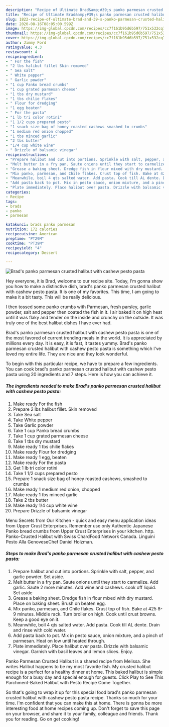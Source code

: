 ```yaml
---
description: "Recipe of Ultimate Brad&amp;#39;s panko parmesan crusted halibut with cashew pesto pasta"
title: "Recipe of Ultimate Brad&amp;#39;s panko parmesan crusted halibut with cashew pesto pasta"
slug: 1822-recipe-of-ultimate-brad-and-39-s-panko-parmesan-crusted-halibut-with-cashew-pesto-pasta
date: 2020-08-16T08:05:00.599Z
image: https://img-global.cpcdn.com/recipes/cc7f161b95d6b597/751x532cq70/brads-panko-parmesan-crusted-halibut-with-cashew-pesto-pasta-recipe-main-photo.jpg
thumbnail: https://img-global.cpcdn.com/recipes/cc7f161b95d6b597/751x532cq70/brads-panko-parmesan-crusted-halibut-with-cashew-pesto-pasta-recipe-main-photo.jpg
cover: https://img-global.cpcdn.com/recipes/cc7f161b95d6b597/751x532cq70/brads-panko-parmesan-crusted-halibut-with-cashew-pesto-pasta-recipe-main-photo.jpg
author: Jimmy Ford
ratingvalue: 4.3
reviewcount: 4
recipeingredient:
- " For the fish"
- "2 lbs halibut fillet Skin removed"
- " Sea salt"
- " White pepper"
- " Garlic powder"
- "1 cup Panko bread crumbs"
- "1 cup grated parmesan cheese"
- "1 tbs dry mustard"
- "1 tbs chilie flakes"
- " Flour for dredging"
- "1 egg beaten"
- " For the pasta"
- "1 lb tri color rotini"
- "1 1/2 cups prepared pesto"
- "1 snack size bag of honey roasted cashews smashed to crumbs"
- "1 medium red onion chopped"
- "1 tbs minced garlic"
- "2 tbs butter"
- "1/4 cup white wine"
- " Drizzle of balsamic vinegar"
recipeinstructions:
- "Prepare halibut and cut into portions. Sprinkle with salt, pepper, and garlic powder. Set aside."
- "Melt butter in a fry pan. Saute onions until they start to carmelize. Add garlic. Saute 2 more minutes. Add wine and cashews. cook off liquid. Set aside"
- "Grease a baking sheet. Dredge fish in flour mixed with dry mustard. Place on baking sheet. Brush on beaten egg."
- "Mix panko, parmesan, and Chile flakes. Crust top of fish. Bake at 425 8-9 minutes. Middle rack. Turn broiler on high. Cook until crust browns. Keep a good eye on it."
- "Meanwhile, boil 4 qts salted water. Add pasta. Cook till AL dente. Drain and rinse with cold water."
- "Add pasta back to pot. Mix in pesto sauce, onion mixture, and a pinch of parmesan. Heat on low until heated through."
- "Plate immediately. Place halibut over pasta. Drizzle with balsamic vinegar. Garnish with basil leaves and lemon slices. Enjoy."
categories:
- Recipe
tags:
- brads
- panko
- parmesan

katakunci: brads panko parmesan 
nutrition: 172 calories
recipecuisine: American
preptime: "PT29M"
cooktime: "PT39M"
recipeyield: "4"
recipecategory: Dessert

---
```



![Brad&#39;s panko parmesan crusted halibut with cashew pesto pasta](https://img-global.cpcdn.com/recipes/cc7f161b95d6b597/751x532cq70/brads-panko-parmesan-crusted-halibut-with-cashew-pesto-pasta-recipe-main-photo.jpg)

Hey everyone, it is Brad, welcome to our recipe site. Today, I'm gonna show you how to make a distinctive dish, brad&#39;s panko parmesan crusted halibut with cashew pesto pasta. It is one of my favorites. This time, I am going to make it a bit tasty. This will be really delicious.

I then tossed some panko crumbs with Parmesan, fresh parsley, garlic powder, salt and pepper then coated the fish in it. I air baked it on high heat until it was flaky and tender on the inside and crunchy on the outside. It was truly one of the best halibut dishes I have ever had.

Brad&#39;s panko parmesan crusted halibut with cashew pesto pasta is one of the most favored of current trending meals in the world. It is appreciated by millions every day. It is easy, it is fast, it tastes yummy. Brad&#39;s panko parmesan crusted halibut with cashew pesto pasta is something which I've loved my entire life. They are nice and they look wonderful.


To begin with this particular recipe, we have to prepare a few ingredients. You can cook brad&#39;s panko parmesan crusted halibut with cashew pesto pasta using 20 ingredients and 7 steps. Here is how you can achieve it.

<!--inarticleads1-->

##### The ingredients needed to make Brad&#39;s panko parmesan crusted halibut with cashew pesto pasta:

1. Make ready  For the fish
1. Prepare 2 lbs halibut fillet. Skin removed
1. Take  Sea salt
1. Take  White pepper
1. Take  Garlic powder
1. Take 1 cup Panko bread crumbs
1. Take 1 cup grated parmesan cheese
1. Take 1 tbs dry mustard
1. Make ready 1 tbs chilie flakes
1. Make ready  Flour for dredging
1. Make ready 1 egg, beaten
1. Make ready  For the pasta
1. Get 1 lb tri color rotini
1. Take 1 1/2 cups prepared pesto
1. Prepare 1 snack size bag of honey roasted cashews, smashed to crumbs
1. Make ready 1 medium red onion, chopped
1. Make ready 1 tbs minced garlic
1. Take 2 tbs butter
1. Make ready 1/4 cup white wine
1. Prepare  Drizzle of balsamic vinegar


Menu Secrets from Our Kitchen - quick and easy menu application ideas from Upper Crust Enterprises. Remember use only Authentic Japanese Panko bread crumbs from Upper Crust Enterprises in your kitchen. http. Panko-Crusted Halibut with Swiss ChardFood Network Canada. Linguini Pesto Alla GenoveseChef Daniel Holzman. 

<!--inarticleads2-->

##### Steps to make Brad&#39;s panko parmesan crusted halibut with cashew pesto pasta:

1. Prepare halibut and cut into portions. Sprinkle with salt, pepper, and garlic powder. Set aside.
1. Melt butter in a fry pan. Saute onions until they start to carmelize. Add garlic. Saute 2 more minutes. Add wine and cashews. cook off liquid. Set aside
1. Grease a baking sheet. Dredge fish in flour mixed with dry mustard. Place on baking sheet. Brush on beaten egg.
1. Mix panko, parmesan, and Chile flakes. Crust top of fish. Bake at 425 8-9 minutes. Middle rack. Turn broiler on high. Cook until crust browns. Keep a good eye on it.
1. Meanwhile, boil 4 qts salted water. Add pasta. Cook till AL dente. Drain and rinse with cold water.
1. Add pasta back to pot. Mix in pesto sauce, onion mixture, and a pinch of parmesan. Heat on low until heated through.
1. Plate immediately. Place halibut over pasta. Drizzle with balsamic vinegar. Garnish with basil leaves and lemon slices. Enjoy.


Panko Parmesan Crusted Halibut is a shared recipe from Melissa. She writes Halibut happens to be my most favorite fish. My crusted halibut recipe is a perfect for a healthy dinner at home. This baked halibut is simple enough for a busy day and special enough for guests. Click Play to See This Parchment-Baked Halibut with Pesto Recipe Come Together. 

So that's going to wrap it up for this special food brad&#39;s panko parmesan crusted halibut with cashew pesto pasta recipe. Thanks so much for your time. I'm confident that you can make this at home. There is gonna be more interesting food at home recipes coming up. Don't forget to save this page on your browser, and share it to your family, colleague and friends. Thank you for reading. Go on get cooking!
